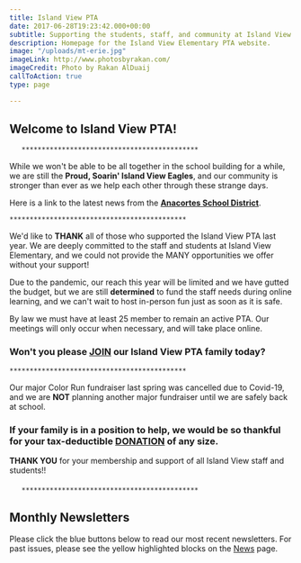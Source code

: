 ```yaml
---
title: Island View PTA
date: 2017-06-28T19:23:42.000+00:00
subtitle: Supporting the students, staff, and community at Island View Elementary.
description: Homepage for the Island View Elementary PTA website.
image: "/uploads/mt-erie.jpg"
imageLink: http://www.photosbyrakan.com/
imageCredit: Photo by Rakan AlDuaij
callToAction: true
type: page

---
```

## Welcome to Island View PTA!

       ********************************************

While we won't be able to be all together in the school building for a while, we are still the **Proud, Soarin' Island View Eagles**, and our community is stronger than ever as we help each other through these strange days.

Here is a link to the latest news from the [**Anacortes School District**](www.asd103.org "Anacortes School District").

    ********************************************

We'd like to **THANK** all of those who supported the Island View PTA last year.  We are deeply committed to the staff and students at Island View Elementary, and we could not provide the MANY opportunities we offer without your support!

Due to the pandemic, our reach this year will be limited and we have gutted the budget, but we are still **determined** to fund the staff needs during online learning, and we can't wait to host in-person fun just as soon as it is safe.

By law we must have at least 25 member to remain an active PTA.  Our meetings will only occur when necessary, and will take place online.  

### Won't you please [**JOIN**](https://www.islandviewpta.org/membership/ "JOIN") our Island View PTA family today?

    ********************************************

Our major Color Run fundraiser last spring was cancelled due to Covid-19, and we are **NOT** planning another major fundraiser until we are safely back at school.

### If your family is in a position to help, we would be so thankful for your tax-deductible [**DONATION**](https://www.islandviewpta.org/donate/ "JOIN") of any size. 

**THANK YOU** for your membership and support of all Island View staff and students!!

#### 

       ********************************************

## Monthly Newsletters

Please click the blue buttons below to read our most recent newsletters.
For past issues, please see the yellow highlighted blocks on the [News](/news) page.